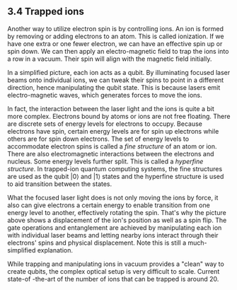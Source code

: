 ## 3.4 Trapped ions

Another way to utilize electron spin is by controlling ions. An ion is formed by removing or adding electrons
to an atom. This is called ionization. If we have one extra or one fewer electron, we can have an effective
spin up or spin down. We can then apply an electro-magnetic field to trap the ions into a row in a vacuum.
Their spin will align with the magnetic field initially.


In a simplified picture, each ion acts as a qubit. By illuminating focused laser beams onto individual
ions, we can tweak their spins to point in a different direction, hence manipulating the qubit state. This is
because lasers emit electro-magnetic waves, which generates forces to move the ions.

In fact, the interaction between the laser light and the ions is quite a bit more complex. Electrons
bound by atoms or ions are not free floating. There are discrete sets of energy levels for electrons to
occupy. Because electrons have spin, certain energy levels are for spin up electrons while others are for
spin down electrons. The set of energy levels to accommodate electron spins is called a _fine structure_ of
an atom or ion. There are also electromagnetic interactions between the electrons and nucleus. Some
energy levels further split. This is called a _hyperfine structure_. In trapped-ion quantum computing systems,
the fine structures are used as the qubit |0⟩ and |1⟩ states and the hyperfine structure is used to aid
transition between the states.

What the focused laser light does is not only moving the ions by force, it also can give electrons a
certain energy to enable transition from one energy level to another, effectively rotating the spin. That's
why the picture above shows a displacement of the ion's position as well as a spin flip. The gate operations
and entanglement are achieved by manipulating each ion with individual laser beams and letting nearby
ions interact through their electrons' spins and physical displacement. Note this is still a much-simplified
explanation.


While trapping and manipulating ions in vacuum provides a "clean" way to create qubits, the
complex optical setup is very difficult to scale. Current state-of -the-art of the number of ions that can be
trapped is around 20.
